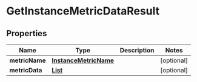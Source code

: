 

# GetInstanceMetricDataResult


## Properties

| Name | Type | Description | Notes |
|------------ | ------------- | ------------- | -------------|
|**metricName** | [**InstanceMetricName**](InstanceMetricName.md) |  |  [optional] |
|**metricData** | [**List**](List.md) |  |  [optional] |



